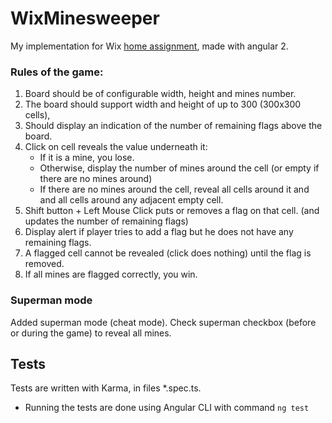 # WixMinesweeper
My implementation for Wix [home assignment](https://github.com/wix/minesweeper), made with angular 2.

### Rules of the game:
1.	Board should be of configurable width, height and mines number.
2.	The board should support width and height of up to 300 (300x300 cells),
3.	Should display an indication of the number of remaining flags above the board.
4.	Click on cell reveals the value underneath it:
    * If it is a mine, you lose.
    * Otherwise, display the number of mines around the cell (or empty if there are no mines around)
    * If there are no mines around the cell, reveal all cells around it and and all cells around any adjacent empty cell.
5.	Shift button + Left Mouse Click puts or removes a flag on that cell. (and updates the number of remaining flags)
6.	Display alert if player tries to add a flag but he does not have any remaining flags.
7.	A flagged cell cannot be revealed (click does nothing) until the flag is removed.
8.	If all mines are flagged correctly, you win.

### Superman mode
Added superman mode (cheat mode). Check superman checkbox (before or during the game) to reveal all mines.

## Tests
Tests are written with Karma, in files *.spec.ts.
* Running the tests are done using Angular CLI with command `ng test`
